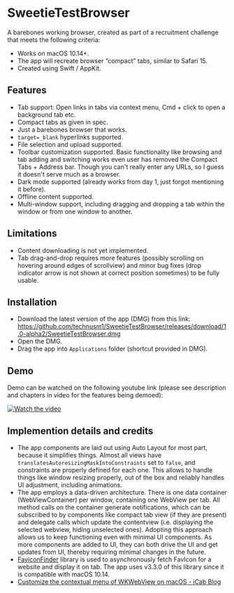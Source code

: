 # SweetieTestBrowser
A barebones working browser, created as part of a recruitment challenge that meets the following criteria:
- Works on macOS 10.14+.
- The app will recreate browser “compact” tabs, similar to Safari 15.
- Created using Swift / AppKit.

## Features
- Tab support: Open links in tabs via context menu, Cmd + click to open a background tab etc.
- Compact tabs as given in spec.
- Just a barebones browser that works.
- `target=_blank` hyperlinks supported.
- File selection and upload supported.
- Toolbar customization supported. Basic functionality like browsing and tab adding and switching works even user has removed the Compact Tabs + Address bar. Though you can't really enter any URLs, so I guess it doesn't serve much as a browser.
- Dark mode supported (already works from day 1, just forgot mentioning it before).
- Offline content supported.
- Multi-window support, including dragging and dropping a tab within the window or from one window to another.

## Limitations
- Content downloading is not yet implemented.
- Tab drag-and-drop requires more features (possibly scrolling on hovering around edges of scrollview) and minor bug fixes (drop indicator arrow is not shown at correct position sometimes) to be fully usable.

## Installation
- Download the latest version of the app (DMG) from this link: https://github.com/technusm1/SweetieTestBrowser/releases/download/1.0-alpha2/SweetieTestBrowser.dmg
- Open the DMG.
- Drag the app into `Applications` folder (shortcut provided in DMG).

## Demo
Demo can be watched on the following youtube link (please see description and chapters in video for the features being demoed):

[![Watch the video](https://img.youtube.com/vi/MwlMwmiVcAs/default.jpg)](https://youtu.be/MwlMwmiVcAs)

## Implemention details and credits
- The app components are laid out using Auto Layout for most part, because it simplifies things. Almost all views have `translatesAutoresizingMaskIntoConstraints` set to `false`, and constraints are properly defined for each one. This allows to handle things like window resizing properly, out of the box and reliably handles UI adjustment, including animations.
- The app employs a data-driven architecture. There is one data container (WebViewContainer) per window, containing one WebView per tab. All method calls on the container generate notifications, which can be subscribed to by components like compact tab view (if they are present) and delegate calls which update the contentview (i.e. displaying the selected webview, hiding unselected ones). Adopting this approach allows us to keep functioning even with minimal UI components. As more components are added to UI, they can both drive the UI and get updates from UI, thereby requiring minimal changes in the future.
- [FaviconFinder](https://github.com/will-lumley/FaviconFinder/) library is used to asynchronously fetch FavIcon for a website and display it on tab. The app uses v3.3.0 of this library since it is compatible with macOS 10.14.
- [Customize the contextual menu of WKWebView on macOS - iCab Blog](https://icab.de/blog/2022/06/12/customize-the-contextual-menu-of-wkwebview-on-macos/)
